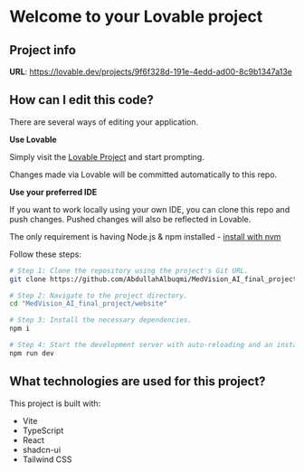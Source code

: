 # Welcome to your Lovable project

## Project info

**URL**: https://lovable.dev/projects/9f6f328d-191e-4edd-ad00-8c9b1347a13e

## How can I edit this code?

There are several ways of editing your application.

**Use Lovable**

Simply visit the [Lovable Project](https://lovable.dev/projects/9f6f328d-191e-4edd-ad00-8c9b1347a13e) and start prompting.

Changes made via Lovable will be committed automatically to this repo.

**Use your preferred IDE**

If you want to work locally using your own IDE, you can clone this repo and push changes. Pushed changes will also be reflected in Lovable.

The only requirement is having Node.js & npm installed - [install with nvm](https://github.com/nvm-sh/nvm#installing-and-updating)

Follow these steps:

```sh
# Step 1: Clone the repository using the project's Git URL.
git clone https://github.com/AbdullahAlbuqmi/MedVision_AI_final_project.git

# Step 2: Navigate to the project directory.
cd "MedVision_AI_final_project/website"

# Step 3: Install the necessary dependencies.
npm i

# Step 4: Start the development server with auto-reloading and an instant preview.
npm run dev
```

## What technologies are used for this project?

This project is built with:

- Vite
- TypeScript
- React
- shadcn-ui
- Tailwind CSS
